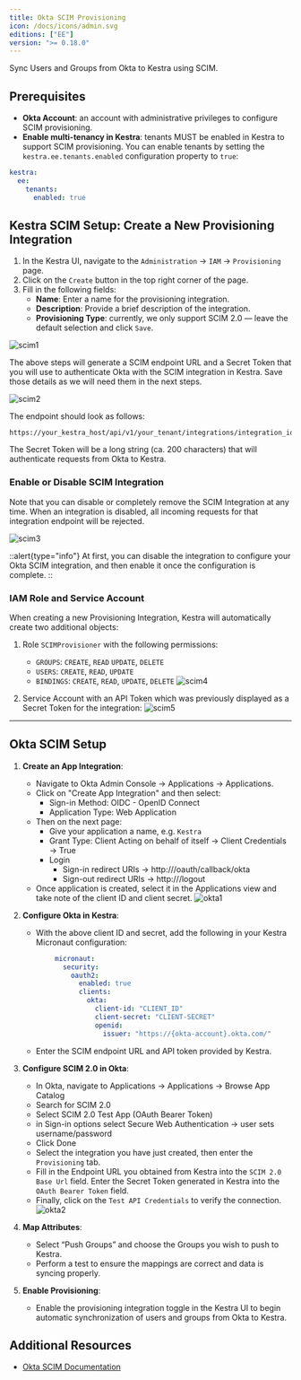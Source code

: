 ```yaml
---
title: Okta SCIM Provisioning
icon: /docs/icons/admin.svg
editions: ["EE"]
version: ">= 0.18.0"
---
```


Sync Users and Groups from Okta to Kestra using SCIM.

## Prerequisites

- **Okta Account**: an account with administrative privileges to configure SCIM provisioning.
- **Enable multi-tenancy in Kestra**: tenants MUST be enabled in Kestra to support SCIM provisioning. You can enable tenants by setting the `kestra.ee.tenants.enabled` configuration property to `true`:

```yaml
kestra:
  ee:
    tenants:
      enabled: true
```

## Kestra SCIM Setup: Create a New Provisioning Integration

1. In the Kestra UI, navigate to the `Administration` → `IAM` → `Provisioning` page.
2. Click on the `Create` button in the top right corner of the page.
3. Fill in the following fields:
   - **Name**: Enter a name for the provisioning integration.
   - **Description**: Provide a brief description of the integration.
   - **Provisioning Type**: currently, we only support SCIM 2.0 — leave the default selection and click `Save`.

![scim1](/docs/enterprise/scim1_okta.png)

The above steps will generate a SCIM endpoint URL and a Secret Token that you will use to authenticate Okta with the SCIM integration in Kestra. Save those details as we will need them in the next steps.

![scim2](/docs/enterprise/scim2.png)

The endpoint should look as follows:

```
https://your_kestra_host/api/v1/your_tenant/integrations/integration_id/scim/v2
```

The Secret Token will be a long string (ca. 200 characters) that will authenticate requests from Okta to Kestra.

### Enable or Disable SCIM Integration

Note that you can disable or completely remove the SCIM Integration at any time. When an integration is disabled, all incoming requests for that integration endpoint will be rejected.

![scim3](/docs/enterprise/scim3.png)


::alert{type="info"}
At first, you can disable the integration to configure your Okta SCIM integration, and then enable it once the configuration is complete.
::

### IAM Role and Service Account

When creating a new Provisioning Integration, Kestra will automatically create two additional objects:

1. Role `SCIMProvisioner` with the following permissions:
   - `GROUPS`: `CREATE`, `READ` `UPDATE`, `DELETE`
   - `USERS`: `CREATE`, `READ`, `UPDATE`
   - `BINDINGS`: `CREATE`, `READ`, `UPDATE`, `DELETE`
  ![scim4](/docs/enterprise/scim4.png)

2. Service Account with an API Token which was previously displayed as a Secret Token for the integration:
  ![scim5](/docs/enterprise/scim5.png)

---

## Okta SCIM Setup

1. **Create an App Integration**:
   - Navigate to Okta Admin Console → Applications → Applications.
   - Click on "Create App Integration" and then select:
     - Sign-in Method: OIDC - OpenID Connect
     - Application Type: Web Application
   - Then on the next page:
       - Give your application a name, e.g. `Kestra`
       - Grant Type: Client Acting on behalf of itself → Client Credentials → True
       - Login
         - Sign-in redirect URIs → http://<kestra-hostname>/oauth/callback/okta
         - Sign-out redirect URIs → http://<kestra-hostname>/logout
   - Once application is created, select it in the Applications view and take note of the client ID and client secret.
   ![okta1](/docs/enterprise/okta1.png)

2. **Configure Okta in Kestra**:
   - With the above client ID and secret, add the following in your Kestra Micronaut configuration:
    ```yaml
            micronaut:
              security:
                oauth2:
                  enabled: true
                  clients:
                    okta:
                      client-id: "CLIENT_ID"
                      client-secret: "CLIENT-SECRET"
                      openid:
                        issuer: "https://{okta-account}.okta.com/"
    ```
   - Enter the SCIM endpoint URL and API token provided by Kestra.

3. **Configure SCIM 2.0 in Okta**:
   - In Okta, navigate to Applications → Applications → Browse App Catalog
   - Search for SCIM 2.0
   - Select SCIM 2.0 Test App (OAuth Bearer Token)
   - in Sign-in options select Secure Web Authentication → user sets username/password
   - Click Done
   - Select the integration you have just created, then enter the `Provisioning` tab.
   - Fill in the Endpoint URL you obtained from Kestra into the `SCIM 2.0 Base Url` field. Enter the Secret Token generated in Kestra into the `OAuth Bearer Token` field.
   - Finally, click on the `Test API Credentials` to verify the connection.
    ![okta2](/docs/enterprise/okta2.png)

4. **Map Attributes**:
   - Select “Push Groups” and choose the Groups you wish to push to Kestra.
   - Perform a test to ensure the mappings are correct and data is syncing properly.

5. **Enable Provisioning**:
   - Enable the provisioning integration toggle in the Kestra UI to begin automatic synchronization of users and groups from Okta to Kestra.

## Additional Resources

- [Okta SCIM Documentation](https://developer.okta.com/docs/reference/scim/)
